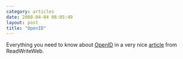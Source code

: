 ```yaml
---
category: articles
date: 2008-04-04 06:05:49
layout: post
title: "OpenID"
---
```


<p>Everything you need to know about <a href="http://openid.net/">OpenID</a> in a very nice <a href="http://www.readwriteweb.com/archives/openid_status_check_a_guide_to_openid.php">article</a> from ReadWriteWeb.</p>
